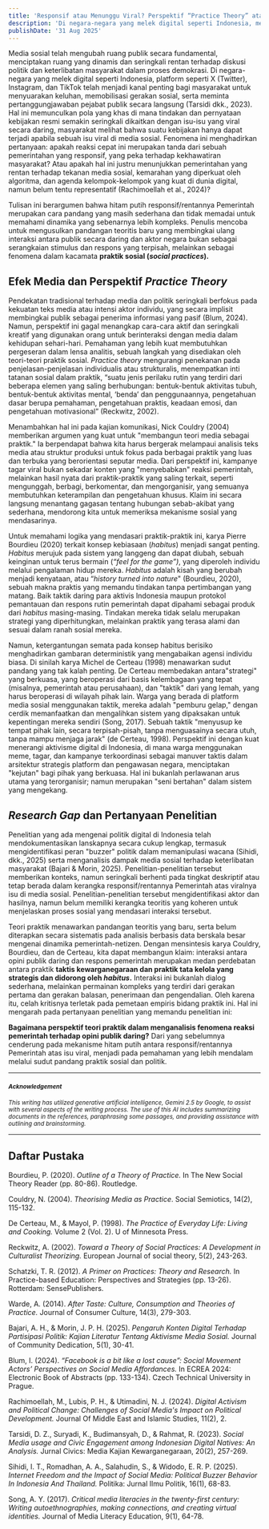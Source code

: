 ```yaml
---
title: 'Responsif atau Menunggu Viral? Perspektif “Practice Theory” atas Reaksi Pemerintah terhadap Opini Publik Daring'
description: 'Di negara-negara yang melek digital seperti Indonesia, media sosial telah menjadi kanal penting bagi masyarakat untuk menyampaikan aspirasi dan berdemokrasi. Hal ini memunculkan pola yang khas di mana tindakan dan pernyataan kebijakan resmi seringkali dikaitkan dengan isu-isu yang viral secara daring, hingga masyarakat melihat bahwa suatu kebijakan hanya dapat terjadi apabila sebuah isu viral di media sosial. Fenomena ini menghadirkan pertanyaan: Apakah reaksi cepat ini merupakan tanda dari sebuah pemerintahan yang responsif, yang peka terhadap kekhawatiran masyarakat? Atau apakah hal ini justru menunjukkan pemerintahan yang rentan terhadap tekanan media sosial, kemarahan yang diperkuat oleh algoritma, dan agenda kelompok-kelompok yang kuat di dunia digital, namun belum tentu representatif?'
publishDate: '31 Aug 2025'
---
```


Media sosial telah mengubah ruang publik secara fundamental, menciptakan ruang yang dinamis dan seringkali rentan terhadap diskusi politik dan keterlibatan masyarakat dalam proses demokrasi. Di negara-negara yang melek digital seperti Indonesia, platform seperti X (Twitter), Instagram, dan TikTok telah menjadi kanal penting bagi masyarakat untuk menyuarakan keluhan, memobilisasi gerakan sosial, serta meminta pertanggungjawaban pejabat publik secara langsung (Tarsidi dkk., 2023). Hal ini memunculkan pola yang khas di mana tindakan dan pernyataan kebijakan resmi semakin seringkali dikaitkan dengan isu-isu yang viral secara daring, masyarakat melihat bahwa suatu kebijakan hanya dapat terjadi apabila sebuah isu viral di media sosial. Fenomena ini menghadirkan pertanyaan: apakah reaksi cepat ini merupakan tanda dari sebuah pemerintahan yang responsif, yang peka terhadap kekhawatiran masyarakat? Atau apakah hal ini justru menunjukkan pemerintahan yang rentan terhadap tekanan media sosial, kemarahan yang diperkuat oleh algoritma, dan agenda kelompok-kelompok yang kuat di dunia digital, namun belum tentu representatif (Rachimoellah et al., 2024)?

Tulisan ini berargumen bahwa hitam putih responsif/rentannya Pemerintah merupakan cara pandang yang masih sederhana dan tidak memadai untuk memahami dinamika yang sebenarnya lebih kompleks. Penulis  mencoba untuk mengusulkan pandangan teoritis baru yang membingkai ulang interaksi antara publik secara daring dan aktor negara bukan sebagai serangkaian stimulus dan respons yang terpisah, melainkan sebagai fenomena dalam kacamata **praktik sosial (*social practices*).**

## Efek Media dan Perspektif *Practice Theory*

Pendekatan tradisional terhadap media dan politik seringkali berfokus pada kekuatan teks media atau intensi aktor individu, yang secara implisit membingkai publik sebagai penerima informasi yang pasif (Blum, 2024). Namun, perspektif ini gagal menangkap cara-cara aktif dan seringkali kreatif yang digunakan orang untuk berinteraksi dengan media dalam kehidupan sehari-hari. Pemahaman yang lebih kuat membutuhkan pergeseran dalam lensa analitis, sebuah langkah yang disediakan oleh teori-teori praktik sosial. *Practice theory* mengurangi penekanan pada penjelasan-penjelasan individualis atau strukturalis, menempatkan inti tatanan sosial dalam praktik, “suatu jenis perilaku rutin yang terdiri dari beberapa elemen yang saling berhubungan: bentuk-bentuk aktivitas tubuh, bentuk-bentuk aktivitas mental, ‘benda’ dan penggunaannya, pengetahuan dasar berupa pemahaman, pengetahuan praktis, keadaan emosi, dan pengetahuan motivasional” (Reckwitz, 2002).

Menambahkan hal ini pada kajian komunikasi, Nick Couldry (2004) memberikan argumen yang kuat untuk "membangun teori media sebagai praktik." Ia berpendapat bahwa kita harus bergerak melampaui analisis teks media atau struktur produksi untuk fokus pada berbagai praktik yang luas dan terbuka yang berorientasi seputar media. Dari perspektif ini, kampanye tagar viral bukan sekadar konten yang "menyebabkan" reaksi pemerintah, melainkan hasil nyata dari praktik-praktik yang saling terkait, seperti mengunggah, berbagi, berkomentar, dan mengorganisir, yang semuanya membutuhkan keterampilan dan pengetahuan khusus. Klaim ini secara langsung menantang gagasan tentang hubungan sebab-akibat yang sederhana, mendorong kita untuk memeriksa mekanisme sosial yang mendasarinya.

Untuk memahami logika yang mendasari praktik-praktik ini, karya Pierre Bourdieu (2020) terkait konsep kebiasaan (*habitus*) menjadi sangat penting. *Habitus* merujuk pada sistem yang langgeng dan dapat diubah, sebuah keinginan untuk terus bermain (*“feel for the game”)*, yang diperoleh individu melalui pengalaman hidup mereka. *Habitus* adalah kisah yang berubah menjadi kenyataan, atau “*history turned into nature*" (Bourdieu, 2020), sebuah makna praktis yang memandu tindakan tanpa pertimbangan yang matang. Baik taktik daring para aktivis Indonesia maupun protokol pemantauan dan respons rutin pemerintah dapat dipahami sebagai produk dari *habitus* masing-masing. Tindakan mereka tidak selalu merupakan strategi yang diperhitungkan, melainkan praktik yang terasa alami dan sesuai dalam ranah sosial mereka.

Namun, ketergantungan semata pada konsep habitus berisiko menghadirkan gambaran deterministik yang mengabaikan agensi individu biasa. Di sinilah karya Michel de Certeau (1998) menawarkan sudut pandang yang tak kalah penting. De Certeau membedakan antara"strategi" yang berkuasa, yang beroperasi dari basis kelembagaan yang tepat (misalnya, pemerintah atau perusahaan), dan "taktik" dari yang lemah, yang harus beroperasi di wilayah pihak lain. Warga yang berada di platform media sosial menggunakan taktik, mereka adalah "pemburu gelap," dengan cerdik memanfaatkan dan mengalihkan sistem yang dipaksakan untuk kepentingan mereka sendiri (Song, 2017). Sebuah taktik "menyusup ke tempat pihak lain, secara terpisah-pisah, tanpa menguasainya secara utuh, tanpa mampu menjaga jarak" (de Certeau, 1998). Perspektif ini dengan kuat menerangi aktivisme digital di Indonesia, di mana warga menggunakan meme, tagar, dan kampanye terkoordinasi sebagai manuver taktis dalam arsitektur strategis platform dan pengawasan negara, menciptakan "kejutan" bagi pihak yang berkuasa. Hal ini bukanlah perlawanan arus utama yang terorganisir; namun merupakan "seni bertahan" dalam sistem yang mengekang.

## *Research Gap* dan Pertanyaan Penelitian

Penelitian yang ada mengenai politik digital di Indonesia telah mendokumentasikan lanskapnya secara cukup lengkap, termasuk mengidentifikasi peran "buzzer" politik dalam memanipulasi wacana (Sihidi, dkk., 2025\) serta menganalisis dampak media sosial terhadap keterlibatan masyarakat (Bajari & Morin, 2025). Penelitian-penelitian tersebut memberikan konteks, namun seringkali berhenti pada tingkat deskriptif atau tetap berada dalam kerangka responsif/rentannya Pemerintah atas viralnya isu di media sosial. Penelitian-penelitian tersebut mengidentifikasi aktor dan hasilnya, namun belum memiliki kerangka teoritis yang koheren untuk menjelaskan proses sosial yang mendasari interaksi tersebut.

Teori praktik menawarkan pandangan teoritis yang baru, serta belum diterapkan secara sistematis pada analisis berbasis data berskala besar mengenai dinamika pemerintah-netizen. Dengan mensintesis karya Couldry, Bourdieu, dan de Certeau, kita dapat membangun klaim: interaksi antara opini publik daring dan respons pemerintah merupakan medan perdebatan antara praktik **taktis kewarganegaraan dan praktik tata kelola yang strategis dan didorong oleh *habitus*.** Interaksi ini bukanlah dialog sederhana, melainkan permainan kompleks yang terdiri dari gerakan pertama dan gerakan balasan, penerimaan dan pengendalian. Oleh karena itu, celah kritisnya terletak pada pemetaan empiris bidang praktik ini. Hal ini mengarah pada pertanyaan penelitian yang memandu penelitian ini:

**Bagaimana perspektif teori praktik dalam menganalisis fenomena reaksi pemerintah terhadap opini publik daring?** Dari yang sebelumnya cenderung pada mekanisme hitam putih antara responsif/rentannya Pemerintah atas isu viral, menjadi pada pemahaman yang lebih mendalam melalui sudut pandang praktik sosial dan politik.

---

#### <small>*Acknowledgement*</small>

<small>*This writing has utilized generative artificial intelligence, Gemini 2.5 by Google, to assist with several aspects of the writing process. The use of this AI includes summarizing documents in the references, paraphrasing some passages, and providing assistance with outlining and brainstorming.*</small>

---

## Daftar Pustaka

Bourdieu, P. (2020). *Outline of a Theory of Practice.* In The New Social Theory Reader (pp. 80-86). Routledge.

Couldry, N. (2004). *Theorising Media as Practice*. Social Semiotics, 14(2), 115-132.

De Certeau, M., & Mayol, P. (1998). *The Practice of Everyday Life: Living and Cooking.* Volume 2 (Vol. 2). U of Minnesota Press.

Reckwitz, A. (2002). *Toward a Theory of Social Practices: A Development in Culturalist Theorizing.* European Journal of social theory, 5(2), 243-263.

Schatzki, T. R. (2012). *A Primer on Practices: Theory and Research.* In Practice-based Education: Perspectives and Strategies (pp. 13-26). Rotterdam: SensePublishers.

Warde, A. (2014). *After Taste: Culture, Consumption and Theories of Practice.* Journal of Consumer Culture, 14(3), 279-303.

Bajari, A. H., & Morin, J. P. H. (2025). *Pengaruh Konten Digital Terhadap Partisipasi Politik: Kajian Literatur Tentang Aktivisme Media Sosial.* Journal of Community Dedication, 5(1), 30-41.

Blum, I. (2024). *“Facebook is a bit like a lost cause”: Social Movement Actors’ Perspectives on Social Media Affordances.* In ECREA 2024: Electronic Book of Abstracts (pp. 133-134). Czech Technical University in Prague.

Rachimoellah, M., Lubis, P. H., & Utimadini, N. J. (2024). *Digital Activism and Political Change: Challenges of Social Media's Impact on Political Development.* Journal Of Middle East and Islamic Studies, 11(2), 2\.

Tarsidi, D. Z., Suryadi, K., Budimansyah, D., & Rahmat, R. (2023). *Social Media usage and Civic Engagement among Indonesian Digital Natives: An Analysis.* Jurnal Civics: Media Kajian Kewarganegaraan, 20(2), 257-269.

Sihidi, I. T., Romadhan, A. A., Salahudin, S., & Widodo, E. R. P. (2025). *Internet Freedom and the Impact of Social Media: Political Buzzer Behavior In Indonesia And Thailand.* Politika: Jurnal Ilmu Politik, 16(1), 68-83.

Song, A. Y. (2017). *Critical media literacies in the twenty-first century: Writing autoethnographies, making connections, and creating virtual identities.* Journal of Media Literacy Education, 9(1), 64-78.

